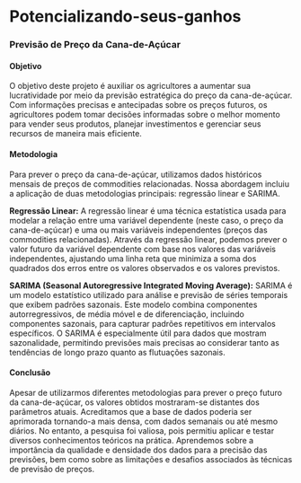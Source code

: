 # Potencializando-seus-ganhos
### Previsão de Preço da Cana-de-Açúcar

#### Objetivo

O objetivo deste projeto é auxiliar os agricultores a aumentar sua lucratividade por meio da previsão estratégica do preço da cana-de-açúcar. Com informações precisas e antecipadas sobre os preços futuros, os agricultores podem tomar decisões informadas sobre o melhor momento para vender seus produtos, planejar investimentos e gerenciar seus recursos de maneira mais eficiente.

#### Metodologia

Para prever o preço da cana-de-açúcar, utilizamos dados históricos mensais de preços de commodities relacionadas. Nossa abordagem incluiu a aplicação de duas metodologias principais: regressão linear e SARIMA.

**Regressão Linear:**
A regressão linear é uma técnica estatística usada para modelar a relação entre uma variável dependente (neste caso, o preço da cana-de-açúcar) e uma ou mais variáveis independentes (preços das commodities relacionadas). Através da regressão linear, podemos prever o valor futuro da variável dependente com base nos valores das variáveis independentes, ajustando uma linha reta que minimiza a soma dos quadrados dos erros entre os valores observados e os valores previstos.

**SARIMA (Seasonal Autoregressive Integrated Moving Average):**
SARIMA é um modelo estatístico utilizado para análise e previsão de séries temporais que exibem padrões sazonais. Este modelo combina componentes autorregressivos, de média móvel e de diferenciação, incluindo componentes sazonais, para capturar padrões repetitivos em intervalos específicos. O SARIMA é especialmente útil para dados que mostram sazonalidade, permitindo previsões mais precisas ao considerar tanto as tendências de longo prazo quanto as flutuações sazonais.

#### Conclusão

Apesar de utilizarmos diferentes metodologias para prever o preço futuro da cana-de-açúcar, os valores obtidos mostraram-se distantes dos parâmetros atuais. Acreditamos que a base de dados poderia ser aprimorada tornando-a mais densa, com dados semanais ou até mesmo diários. No entanto, a pesquisa foi valiosa, pois permitiu aplicar e testar diversos conhecimentos teóricos na prática. Aprendemos sobre a importância da qualidade e densidade dos dados para a precisão das previsões, bem como sobre as limitações e desafios associados às técnicas de previsão de preços.
